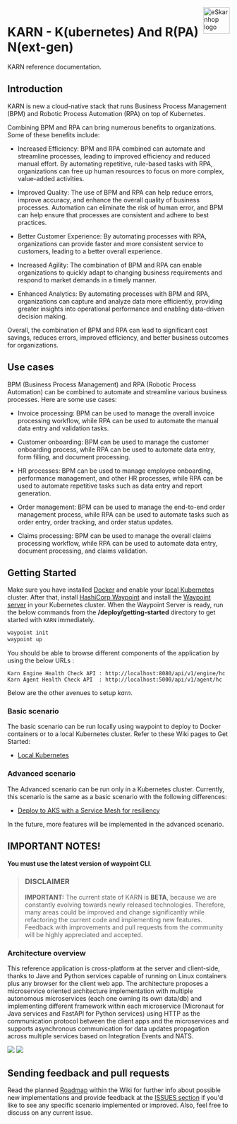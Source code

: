 <a href="https://karn.io">
   <img src="https://via.placeholder.com/150" alt="eSkarnhop logo" title="karn" align="right" height="60" />
</a>

# KARN - K(ubernetes) And R(PA) N(ext-gen)

KARN reference documentation.

## Introduction

KARN is new a cloud-native stack that runs Business Process Management (BPM) and Robotic Process Automation (RPA) on top of Kubernetes.

Combining BPM and RPA can bring numerous benefits to organizations. Some of these benefits include:

- Increased Efficiency: BPM and RPA combined can automate and streamline processes, leading to improved efficiency and reduced manual effort. By automating repetitive, rule-based tasks with RPA, organizations can free up human resources to focus on more complex, value-added activities.

- Improved Quality: The use of BPM and RPA can help reduce errors, improve accuracy, and enhance the overall quality of business processes. Automation can eliminate the risk of human error, and BPM can help ensure that processes are consistent and adhere to best practices.

- Better Customer Experience: By automating processes with RPA, organizations can provide faster and more consistent service to customers, leading to a better overall experience.

- Increased Agility: The combination of BPM and RPA can enable organizations to quickly adapt to changing business requirements and respond to market demands in a timely manner.

- Enhanced Analytics: By automating processes with BPM and RPA, organizations can capture and analyze data more efficiently, providing greater insights into operational performance and enabling data-driven decision making.

Overall, the combination of BPM and RPA can lead to significant cost savings, reduces errors, improved efficiency, and better business outcomes for organizations.

## Use cases

BPM (Business Process Management) and RPA (Robotic Process Automation) can be combined to automate and streamline various business processes. Here are some use cases:

- Invoice processing: BPM can be used to manage the overall invoice processing workflow, while RPA can be used to automate the manual data entry and validation tasks.

- Customer onboarding: BPM can be used to manage the customer onboarding process, while RPA can be used to automate data entry, form filling, and document processing.

- HR processes: BPM can be used to manage employee onboarding, performance management, and other HR processes, while RPA can be used to automate repetitive tasks such as data entry and report generation.

- Order management: BPM can be used to manage the end-to-end order management process, while RPA can be used to automate tasks such as order entry, order tracking, and order status updates.

- Claims processing: BPM can be used to manage the overall claims processing workflow, while RPA can be used to automate data entry, document processing, and claims validation.

## Getting Started

Make sure you have installed [Docker](https://docs.docker.com/docker-for-windows/install/) and enable your [local Kubernetes](https://github.com/cderue/karn-doc/wiki/Deploy-to-Local-Kubernetes) cluster.
After that, install [HashiCorp Waypoint](https://developer.hashicorp.com/waypoint/downloads) and install the [Waypoint server](https://developer.hashicorp.com/waypoint/tutorials/get-started-kubernetes/get-started-kubernetes) in your Kubernetes cluster.
When the Waypoint Server is ready, run the below commands from the **/deploy/getting-started** directory to get started with `KARN` immediately.

```powershell
waypoint init
waypoint up
```

You should be able to browse different components of the application by using the below URLs :

```
Karn Engine Health Check API : http://localhost:8080/api/v1/engine/hc
Karn Agent Health Check API  : http://localhost:5000/api/v1/agent/hc
```

Below are the other avenues to setup *karn*.

### Basic scenario

The basic scenario can be run locally using waypoint to deploy to Docker containers or to a local Kubernetes cluster. Refer to these Wiki pages to Get Started:

- [Local Kubernetes](https://github.com/dotnet-architecture/eShopOnContainers/wiki/Deploy-to-Local-Kubernetes)

### Advanced scenario

The Advanced scenario can be run only in a Kubernetes cluster. Currently, this scenario is the same as a basic scenario with the following differences:

- [Deploy to AKS with a Service Mesh for resiliency](https://github.com/dotnet-architecture/eShopOnContainers/wiki/Deploy-to-Azure-Kubernetes-Service-(AKS))

In the future, more features will be implemented in the advanced scenario.


## IMPORTANT NOTES!

**You must use the latest version of waypoint CLI**.

>
> ### DISCLAIMER
>
> **IMPORTANT:** The current state of KARN is **BETA**, because we are constantly evolving towards newly released technologies. Therefore, many areas could be improved and change significantly while refactoring the current code and implementing new features. Feedback with improvements and pull requests from the community will be highly appreciated and accepted.

### Architecture overview

This reference application is cross-platform at the server and client-side, thanks to Jave and Python services capable of running on Linux containers plus any browser for the client web app.
The architecture proposes a microservice oriented architecture implementation with multiple autonomous microservices (each one owning its own data/db) and implementing different framework within each microservice (Micronaut for Java services and FastAPI for Python services) using HTTP as the communication protocol between the client apps and the microservices and supports asynchronous communication for data updates propagation across multiple services based on Integration Events and NATS.

![](img/eshop_logo.png)
![](img/eShopOnContainers-architecture.png)

## Sending feedback and pull requests

Read the planned [Roadmap](https://github.com/cderue/karn/wiki/Roadmap) within the Wiki for further info about possible new implementations and provide feedback at the [ISSUES section](https://github.com/cderue/karn/issues) if you'd like to see any specific scenario implemented or improved. Also, feel free to discuss on any current issue.
